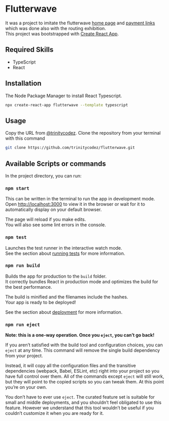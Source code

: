 # Flutterwave

It was a project to imitate the flutterwave [home page](https://flutterwave.com/ng) and [payment links](https://flutterwave.com/payment-links) which was done also with the routing exhibition.\
This project was bootstrapped with [Create React App](https://github.com/facebook/create-react-app).

## Required Skills

- TypeScript
- React

## Installation

The Node Package Manager to install React Typescript.

```bash
npx create-react-app flutterwave --template typescript
```

## Usage

Copy the URL from [@trinitycodez](https://github.com/trinitycodez/flutterwave.git). Clone the repository from your terminal with this command

```bash
git clone https://github.com/trinitycodez/flutterwave.git
```

## Available Scripts or commands

In the project directory, you can run:

### `npm start`

This can be written in the terminal to run the app in development mode.\
Open [http://localhost:3000](http://localhost:3000) to view it in the browser or wait for it to automatically display on your default browser.

The page will reload if you make edits.\
You will also see some lint errors in the console.

### `npm test`

Launches the test runner in the interactive watch mode.\
See the section about [running tests](https://facebook.github.io/create-react-app/docs/running-tests) for more information.

### `npm run build`

Builds the app for production to the `build` folder.\
It correctly bundles React in production mode and optimizes the build for the best performance.

The build is minified and the filenames include the hashes.\
Your app is ready to be deployed!

See the section about [deployment](https://facebook.github.io/create-react-app/docs/deployment) for more information.

### `npm run eject`

**Note: this is a one-way operation. Once you `eject`, you can’t go back!**

If you aren’t satisfied with the build tool and configuration choices, you can `eject` at any time. This command will remove the single build dependency from your project.

Instead, it will copy all the configuration files and the transitive dependencies (webpack, Babel, ESLint, etc) right into your project so you have full control over them. All of the commands except `eject` will still work, but they will point to the copied scripts so you can tweak them. At this point you’re on your own.

You don’t have to ever use `eject`. The curated feature set is suitable for small and middle deployments, and you shouldn’t feel obligated to use this feature. However we understand that this tool wouldn’t be useful if you couldn’t customize it when you are ready for it.